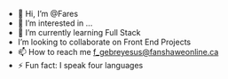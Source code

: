 - 👋 Hi, I’m @Fares
- 👀 I’m interested in ...
- 🌱 I’m currently learning Full Stack 
-   I’m looking to collaborate on Front End Projects
- 📫 How to reach me f_gebreyesus@fanshaweonline.ca
- ⚡ Fun fact: I speak four languages

<!---
Geresuss/Geresuss is a ✨ special ✨ repository because its `README.md` (this file) appears on your GitHub profile.
You can click the Preview link to take a look at your changes.
--->
